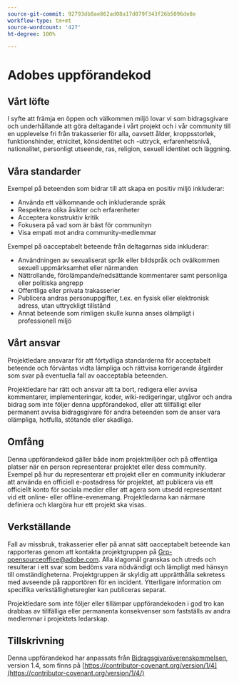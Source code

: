 ```yaml
---
source-git-commit: 92793db8ae862ad08a17d079f343f26b5096de8e
workflow-type: tm+mt
source-wordcount: '427'
ht-degree: 100%

---
```

# Adobes uppförandekod

## Vårt löfte

I syfte att främja en öppen och välkommen miljö lovar vi som 
bidragsgivare och underhållande att göra deltagande i vårt projekt och i vår 
community till en upplevelse fri från trakasserier för alla, oavsett ålder, kroppsstorlek, 
funktionshinder, etnicitet, könsidentitet och -uttryck, erfarenhetsnivå, 
nationalitet, personligt utseende, ras, religion, sexuell identitet och 
läggning.

## Våra standarder

Exempel på beteenden som bidrar till att skapa en positiv miljö 
inkluderar:

* Använda ett välkomnande och inkluderande språk
* Respektera olika åsikter och erfarenheter
* Acceptera konstruktiv kritik
* Fokusera på vad som är bäst för communityn
* Visa empati mot andra community-medlemmar

Exempel på oacceptabelt beteende från deltagarnas sida inkluderar:

* Användningen av sexualiserat språk eller bildspråk och ovälkommen sexuell uppmärksamhet eller
närmanden
* Nättrollande, förolämpande/nedsättande kommentarer samt personliga eller politiska angrepp
* Offentliga eller privata trakasserier
* Publicera andras personuppgifter, t.ex. en fysisk eller elektronisk 
adress, utan uttryckligt tillstånd
* Annat beteende som rimligen skulle kunna anses olämpligt i 
professionell miljö

## Vårt ansvar

Projektledare ansvarar för att förtydliga standarderna för acceptabelt 
beteende och förväntas vidta lämpliga och rättvisa korrigerande åtgärder som 
svar på eventuella fall av oacceptabla beteenden.

Projektledare har rätt och ansvar att ta bort, redigera eller 
avvisa kommentarer, implementeringar, koder, wiki-redigeringar, utgåvor och andra bidrag 
som inte följer denna uppförandekod, eller att tillfälligt eller permanent 
avvisa bidragsgivare för andra beteenden som de anser vara olämpliga, 
hotfulla, stötande eller skadliga.

## Omfång

Denna uppförandekod gäller både inom projektmiljöer och på offentliga platser 
när en person representerar projektet eller dess community. Exempel på hur 
du representerar ett projekt eller en community inkluderar att använda en officiell e-postadress 
för projektet, att publicera via ett officiellt konto för sociala medier eller att agera som utsedd 
representant vid ett online- eller offline-evenemang. Projektledarna kan närmare definiera och klargöra 
hur ett projekt ska visas.

## Verkställande

Fall av missbruk, trakasserier eller på annat sätt oacceptabelt beteende kan 
rapporteras genom att kontakta projektgruppen på Grp-opensourceoffice@adobe.com. Alla 
klagomål granskas och utreds och resulterar i ett svar som 
bedöms vara nödvändigt och lämpligt med hänsyn till omständigheterna. Projektgruppen är 
skyldig att upprätthålla sekretess med avseende på rapportören för en incident.
Ytterligare information om specifika verkställighetsregler kan publiceras separat.

Projektledare som inte följer eller tillämpar uppförandekoden i god 
tro kan drabbas av tillfälliga eller permanenta konsekvenser som fastställs av 
andra medlemmar i projektets ledarskap.

## Tillskrivning

Denna uppförandekod har anpassats från [Bidragsgivaröverenskommelsen](https://contributor-covenant.org), version 1.4, 
som finns på [https://contributor-covenant.org/version/1/4](https://contributor-covenant.org/version/1/4/)
